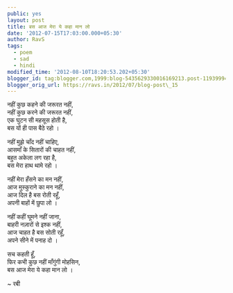 ```yaml
---
public: yes
layout: post
title: बस आज मेरा ये कहा मान लो
date: '2012-07-15T17:03:00.000+05:30'
author: RavS
tags:
  - poem 
  - sad 
  - hindi
modified_time: '2012-08-10T18:20:53.202+05:30'
blogger_id: tag:blogger.com,1999:blog-5435629330016169213.post-1193999475973511609
blogger_orig_url: https://ravs.in/2012/07/blog-post\_15
---
```


नहीं कुछ कहने की जरूरत नहीं,  
नहीं कुछ करने की जरूरत नहीं,  
एक घुटन सी महसूस होती है,  
बस यों ही पास बैठे रहो । 

नहीं मुझे चाँद नहीं चाहिए,  
आसमाँ के सितारों की चाहत नहीं,  
बहुत अकेला लग रहा है,  
बस मेरा हाथ थामे रहो । 

नहीं मेरा हँसने का मन नहीं,  
आज मुस्कुराने का मन नहीं,  
आज दिल है बस रोती रहूँ,  
अपनी बाहों में छुपा लो । 

नहीं कहीं घूमने नहीं जाना,  
बाहरी नज़ारों से इश्क नहीं,  
आज चाहत है बस सोती रहूँ,  
अपने सीने में पनाह दो । 

सच कहती हूँ,  
फिर कभी कुछ नहीं माँगुंगी मोहसिन,  
बस आज मेरा ये कहा मान लो । 

~ रबी
